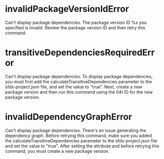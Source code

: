 # invalidPackageVersionIdError

Can't display package dependencies. The package version ID %s you specified is invalid. Review the package version ID and then retry this command.

# transitiveDependenciesRequiredError

Can't display package dependencies. To display package dependencies, you must first add the calculateTransitiveDependencies parameter to the sfdx-project.json file, and set the value to "true". Next, create a new package version and then run this command using the 04t ID for the new package version.

# invalidDependencyGraphError

Can't display package dependencies. There's an issue generating the dependency graph. Before retrying this command, make sure you added the calculateTransitiveDependencies parameter to the sfdx-project.json file and set the value to "true". After setting the attribute and before retrying this command, you must create a new package version.
